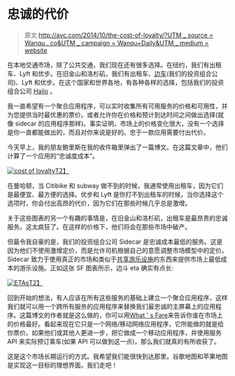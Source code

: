 # 忠诚的代价

> 原文:[http://avc.com/2014/10/the-cost-of-loyalty/?UTM _ source = Wanqu . co&UTM _ campaign = Wanqu+Daily&UTM _ medium = website](http://avc.com/2014/10/the-cost-of-loyalty/?utm_source=wanqu.co&utm_campaign=Wanqu+Daily&utm_medium=website)

在本地交通市场，除了公共交通，我们现在还有很多选择。在纽约，我们有出租车、Lyft 和优步。在旧金山和洛杉矶，我们有出租车、[边车](https://www.side.cr/)(我们的投资组合公司)、Lyft 和优步。在这个国家和世界各地，有各种各样的选择，包括我们的投资组合公司 [Hailo](https://www.hailoapp.com/) 。

我一直希望有一个聚合应用程序，可以实时收集所有可用服务的价格和可用性，并为您提供当时最优惠的票价。或者允许你在价格和预计到达时间之间做出选择(就像 sidecar 的应用程序那样)。事实证明，市场上的价格变化很大，没有一个选择是你一直都能做出的，而且对你来说是好的。忠于一款应用需要付出代价。

今天早上，我的朋友鲍里斯在我的收件箱里弹出了一篇博文。在这篇文章中，他们计算了一个应用的“忠诚度成本”。

[![cost of loyalty](../Images/ccd45282c4bd9303bcabcfd69c14295d.png)T2】](https://avc.com/wp-content/uploads/2014/10/cost-of-loyalty.jpg)

在曼哈顿，当 Citibike 和 subway 做不到的时候，我通常使用出租车，因为它们是最便宜、最方便的选择。优步和 Lyft 是你打不到出租车的时候，当你选择这个选项时，你会付出高昂的代价，因为它们在那些时候几乎总是激增。

关于这些图表的另一个有趣的事情是，在旧金山和洛杉矶，出租车是最昂贵的忠诚服务。这太疯狂了。在这样的价格下，他们将会在那些市场中破产。

但最令我自豪的是，我们的投资组合公司 Sidecar 是忠诚成本最低的服务。这是因为他们不使用激增定价，而是允许司机根据自己的意愿调整市场模型中的定价。Sidecar 致力于使用真正的市场和类似于[共享游乐设施](https://avc.com/2014/09/doubling-down-on-ridesharing/)的东西来提供市场上最低成本的游乐设施。正如这张 SF 图表所示，边斗 eta 确实有点长:

[![ETAs](../Images/436954c6ff8ed0ac6f1ba047a366411e.png)T2】](https://avc.com/wp-content/uploads/2014/10/ETAs.jpg)

回到开始的想法，有人应该在所有这些服务的基础上建立一个聚合应用程序，这样我们就可以用一个跨所有服务的应用程序来替换我们最忠诚的主屏幕上的应用程序。这篇博文的作者就是这么做的，你可以用[What ' s Fare](http://www.whatsthefare.com/)来告诉你谁在市场上的价格最好。看起来现在它只是一个网络/移动网络应用程序，它所能做的就是给你票价。如果他们或其他人更进一步，把它做成一个移动应用程序，并使用服务 API 来实际预订乘车(如果 API 可以做到这一点)，那么我们就真的有所收获了。

这是这个市场长期运行的方式。我希望我们能很快到达那里。谷歌地图和苹果地图是实现这一目标的理想界面。我们走吧！